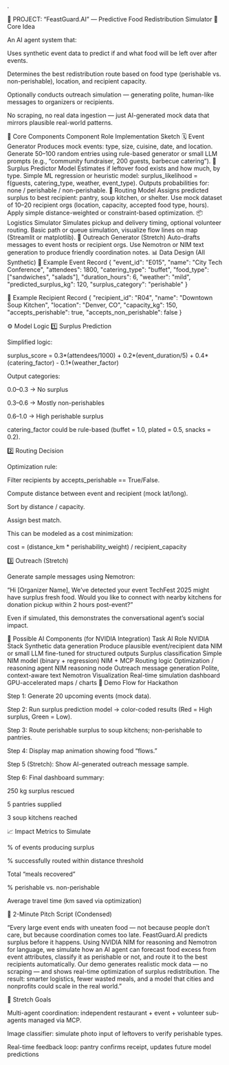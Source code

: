 .

🍛 PROJECT: “FeastGuard.AI” — Predictive Food Redistribution Simulator
🎯 Core Idea

An AI agent system that:

Uses synthetic event data to predict if and what food will be left over after events.

Determines the best redistribution route based on food type (perishable vs. non-perishable), location, and recipient capacity.

Optionally conducts outreach simulation — generating polite, human-like messages to organizers or recipients.

No scraping, no real data ingestion — just AI-generated mock data that mirrors plausible real-world patterns.

🧩 Core Components
Component	Role	Implementation Sketch
🗓️ Event Generator	Produces mock events: type, size, cuisine, date, and location.	Generate 50–100 random entries using rule-based generator or small LLM prompts (e.g., “community fundraiser, 200 guests, barbecue catering”).
🍱 Surplus Predictor Model	Estimates if leftover food exists and how much, by type.	Simple ML regression or heuristic model: surplus_likelihood = f(guests, catering_type, weather, event_type).
Outputs probabilities for: none / perishable / non-perishable.
🚚 Routing Model	Assigns predicted surplus to best recipient: pantry, soup kitchen, or shelter.	Use mock dataset of 10–20 recipient orgs (location, capacity, accepted food type, hours).
Apply simple distance-weighted or constraint-based optimization.
📦 Logistics Simulator	Simulates pickup and delivery timing, optional volunteer routing.	Basic path or queue simulation, visualize flow lines on map (Streamlit or matplotlib).
💬 Outreach Generator (Stretch)	Auto-drafts messages to event hosts or recipient orgs.	Use Nemotron or NIM text generation to produce friendly coordination notes.
📊 Data Design (All Synthetic)
🧾 Example Event Record
{
  "event_id": "E015",
  "name": "City Tech Conference",
  "attendees": 1800,
  "catering_type": "buffet",
  "food_type": ["sandwiches", "salads"],
  "duration_hours": 6,
  "weather": "mild",
  "predicted_surplus_kg": 120,
  "surplus_category": "perishable"
}

🏢 Example Recipient Record
{
  "recipient_id": "R04",
  "name": "Downtown Soup Kitchen",
  "location": "Denver, CO",
  "capacity_kg": 150,
  "accepts_perishable": true,
  "accepts_non_perishable": false
}

⚙️ Model Logic
1️⃣ Surplus Prediction

Simplified logic:

surplus_score = 0.3*(attendees/1000) + 0.2*(event_duration/5) + 0.4*(catering_factor) - 0.1*(weather_factor)


Output categories:

0.0–0.3 → No surplus

0.3–0.6 → Mostly non-perishables

0.6–1.0 → High perishable surplus

catering_factor could be rule-based (buffet = 1.0, plated = 0.5, snacks = 0.2).

2️⃣ Routing Decision

Optimization rule:

Filter recipients by accepts_perishable == True/False.

Compute distance between event and recipient (mock lat/long).

Sort by distance / capacity.

Assign best match.

This can be modeled as a cost minimization:

cost = (distance_km * perishability_weight) / recipient_capacity

3️⃣ Outreach (Stretch)

Generate sample messages using Nemotron:

“Hi [Organizer Name],
We’ve detected your event TechFest 2025 might have surplus fresh food. Would you like to connect with nearby kitchens for donation pickup within 2 hours post-event?”

Even if simulated, this demonstrates the conversational agent’s social impact.

🧠 Possible AI Components (for NVIDIA Integration)
Task	AI Role	NVIDIA Stack
Synthetic data generation	Produce plausible event/recipient data	NIM or small LLM fine-tuned for structured outputs
Surplus classification	Simple NIM model (binary + regression)	NIM + MCP
Routing logic	Optimization / reasoning agent	NIM reasoning node
Outreach message generation	Polite, context-aware text	Nemotron
Visualization	Real-time simulation dashboard	GPU-accelerated maps / charts
🎨 Demo Flow for Hackathon

Step 1: Generate 20 upcoming events (mock data).

Step 2: Run surplus prediction model → color-coded results (Red = High surplus, Green = Low).

Step 3: Route perishable surplus to soup kitchens; non-perishable to pantries.

Step 4: Display map animation showing food “flows.”

Step 5 (Stretch): Show AI-generated outreach message sample.

Step 6: Final dashboard summary:

250 kg surplus rescued

5 pantries supplied

3 soup kitchens reached

📈 Impact Metrics to Simulate

% of events producing surplus

% successfully routed within distance threshold

Total “meals recovered”

% perishable vs. non-perishable

Average travel time (km saved via optimization)

💬 2-Minute Pitch Script (Condensed)

“Every large event ends with uneaten food — not because people don’t care, but because coordination comes too late.
FeastGuard.AI predicts surplus before it happens.
Using NVIDIA NIM for reasoning and Nemotron for language, we simulate how an AI agent can forecast food excess from event attributes, classify it as perishable or not, and route it to the best recipients automatically.
Our demo generates realistic mock data — no scraping — and shows real-time optimization of surplus redistribution.
The result: smarter logistics, fewer wasted meals, and a model that cities and nonprofits could scale in the real world.”

🚀 Stretch Goals

Multi-agent coordination: independent restaurant + event + volunteer sub-agents managed via MCP.

Image classifier: simulate photo input of leftovers to verify perishable types.

Real-time feedback loop: pantry confirms receipt, updates future model predictions